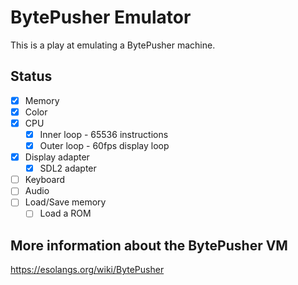 # BytePusher Emulator

This is a play at emulating a BytePusher machine.

## Status

- [X] Memory
- [X] Color
- [X] CPU
  - [X] Inner loop - 65536 instructions
  - [X] Outer loop - 60fps display loop
- [X] Display adapter
  - [X] SDL2 adapter
- [ ] Keyboard
- [ ] Audio
- [ ] Load/Save memory
  - [ ] Load a ROM

## More information about the BytePusher VM

https://esolangs.org/wiki/BytePusher